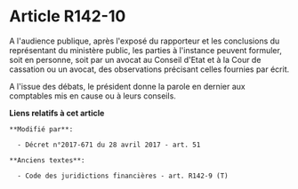 # Article R142-10

A l'audience publique, après l'exposé du rapporteur et les conclusions du représentant du ministère public, les parties à
l'instance peuvent formuler, soit en personne, soit par un avocat au Conseil d'Etat et à la Cour de cassation ou un avocat,
des observations précisant celles fournies par écrit.

A l'issue des débats, le président donne la parole en dernier aux comptables mis en cause ou à leurs conseils.

**Liens relatifs à cet article**

	**Modifié par**:

	  - Décret n°2017-671 du 28 avril 2017 - art. 51

	**Anciens textes**:

	  - Code des juridictions financières - art. R142-9 (T)
